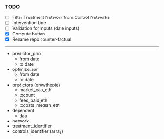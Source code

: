 ### TODO

- [ ] Filter Treatment Network from Control Networks
- [ ] Intervention Line
- [ ] Validation for Inputs (date inputs)
- [x] Compute button
- [x] Rename repo counter-factual

---

- predictor_prio
  - from date
  - to date
- optimize_ssr
  - from date
  - to date
- predictors (growthepie)
  - market_cap_eth
  - txcount
  - fees_paid_eth
  - txcosts_median_eth
- dependent
  - daa
- network
- treatment_identifier
- controls_identifier (array)
